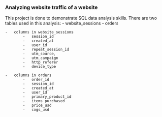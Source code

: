 ### Analyzing website traffic of a website

This project is done to demonstrate SQL data analysis skills. 
There are two tables used in this analysis:
	-	website_sessions
	-	orders
	
	-	columns in website_sessions
			-	session_id
			-	created_at
			-	user_id
			-	repeat_session_id
			-	utm_source, 
			-	utm_campaign
			-	http_referer
			-	device_type
			
	-	columns in orders
			-	order_id
			-	session_id
			-	created_at
			-	user_id
			-	primary_product_id
			-	items_purchased
			-	price_usd
			-	cogs_usd